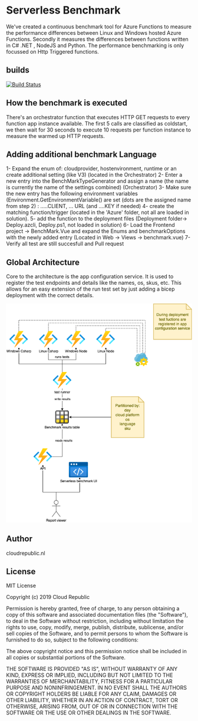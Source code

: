 # Serverless Benchmark

We've created a continuous benchmark tool for Azure Functions to measure the performance differences between Linux and Windows hosted Azure Functions. Secondly it measures the differences between functions written in C# .NET , NodeJS and Python. The performance benchmarking is only focussed on Http Triggered functions.

## builds
[![Build Status](https://dev.azure.com/rgertsen/BenchMark/_apis/build/status/BenchMark?branchName=master)](https://dev.azure.com/rgertsen/BenchMark/_build/latest?definitionId=1&branchName=master)

## How the benchmark is executed

There's an orchestrator function that executes HTTP GET requests to every function app instance available. The first 5 calls are classified as coldstart, we then wait for 30 seconds to execute 10 requests per function instance to measure the warmed up HTTP requests.


## Adding additional benchmark Language
1- Expand the enum of: cloudprovider, hostenvironment, runtime or an create additional setting (like V3) (located in the Orchestrator)
2- Enter a new entry into the BenchMarkTypeGenerator and assign a name (the name is currently the name of the settings combined) (Orchestrator)
3- Make sure the new entry has the following environment variables (Environment.GetEnvironmentVariable() are set (dots are the assigned name from step 2) : .....CLIENT, ... URL (and ....KEY if needed)
4- create the matching function/trigger (located in the 'Azure' folder, not all are loaded in solution).
5- add the function to the deployment files (Deployment folder-> Deploy.azcli, Deploy.ps1, not loaded in solution)
6- Load the Frontend project -> BenchMark.Vue and expand the Enums and benchmarkOptions with the newly added entry (Located in Web -> Views -> benchmark.vue)
7- Verify all test are still succesfull and Pull request

## Global Architecture

Core to the architecture is the app configuration service.
It is used to register the test endpoints and details like the names, os, skus, etc.
This allows for an easy extension of the run test set by just adding a bicep deployment with the correct details.


<img src='docs/global architecture.png' />

## Author

cloudrepublic.nl

## License

MIT License

Copyright (c) 2019 Cloud Republic

Permission is hereby granted, free of charge, to any person obtaining a copy
of this software and associated documentation files (the "Software"), to deal
in the Software without restriction, including without limitation the rights
to use, copy, modify, merge, publish, distribute, sublicense, and/or sell
copies of the Software, and to permit persons to whom the Software is
furnished to do so, subject to the following conditions:

The above copyright notice and this permission notice shall be included in all
copies or substantial portions of the Software.

THE SOFTWARE IS PROVIDED "AS IS", WITHOUT WARRANTY OF ANY KIND, EXPRESS OR
IMPLIED, INCLUDING BUT NOT LIMITED TO THE WARRANTIES OF MERCHANTABILITY,
FITNESS FOR A PARTICULAR PURPOSE AND NONINFRINGEMENT. IN NO EVENT SHALL THE
AUTHORS OR COPYRIGHT HOLDERS BE LIABLE FOR ANY CLAIM, DAMAGES OR OTHER
LIABILITY, WHETHER IN AN ACTION OF CONTRACT, TORT OR OTHERWISE, ARISING FROM,
OUT OF OR IN CONNECTION WITH THE SOFTWARE OR THE USE OR OTHER DEALINGS IN THE
SOFTWARE.
